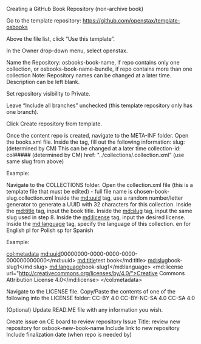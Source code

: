 Creating a GitHub Book Repository (non-archive book)

Go to the template repository: https://github.com/openstax/template-osbooks

Above the file list, click “Use this template”.


In the Owner drop-down menu, select openstax.

Name the Repository:
osbooks-book-name, if repo contains only one collection, or
osbooks-book-name-bundle, if repo contains more than one collection
Note: Repository names can be changed at a later time. Description can be left blank.

Set repository visibility to Private.

Leave “Include all branches” unchecked (this template repository only has one branch).

Click Create repository from template.

Once the content repo is created, navigate to the META-INF folder.
Open the books.xml file.
Inside the <book/> tag, fill out the following information: 
slug: (determined by CM)
This can be changed at a later time
collection-id: col##### (determined by CM)
href: "../collections/<slug>.collection.xml" (use same slug from above)

Example:

<container xmlns="https://openstax.org/namespaces/book-container" version="1">
    <book slug="college-algebra" collection-id="col11759" href="../collections/college-algebra.collection.xml" />
    <book slug="precalculus" collection-id="col11667" href="../collections/precalculus.collection.xml" />
    <book slug="precalculus-coreq" collection-id="col32026" href="../collections/precalculus-coreq.collection.xml" />
</container>

Navigate to the COLLECTIONS folder.
Open the collection.xml file (this is a template file that must be edited) - full file name is chosen-book-slug.collection.xml
Inside the <md:uuid> tag, use a random number/letter generator to generate a UUID with 32 characters for this collection. 
Inside the <md:title> tag, input the book title.
Inside the <md:slug> tag, input the same slug used in step 8. 
Inside the <md:license> tag, input the desired license.
Inside the <md:language> tag, specify the language of this collection.
en for English
pl for Polish
sp for Spanish

Example:

<col:metadata>
    <md:uuid>00000000-0000-0000-0000-000000000000</md:uuid>
    <md:title>test book</md:title>
    <md:slug>book-slug1</md:slug>
    <md:language>book-slug1</md:language>
    <md:license url="http://creativecommons.org/licenses/by/4.0/">Creative Commons Attribution License 4.0</md:license>
  </col:metadata>


 Navigate to the LICENSE file. 
Copy/Paste the contents of one of the following into the LICENSE folder:
CC-BY 4.0
CC-BY-NC-SA 4.0
CC-SA 4.0

(Optional) Update READ.ME file with any information you wish.

 Create issue on CE board to review repository
Issue Title: review new repository for osbook-new-book-name
Include link to new repository
Include finalization date (when repo is needed by)
